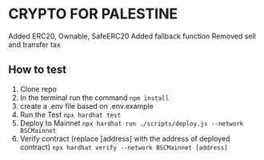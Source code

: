 # CRYPTO FOR PALESTINE 

Added ERC20, Ownable, SafeERC20
Added fallback function
Removed sell and transfer tax

## How to test

1. Clone repo
2. In the terminal run the command ```npm install```
3. create a .env file based on .env.example
4. Run the Test ```npx hardhat test```
5. Deploy to Mainnet ```npx hardhat run ./scripts/deploy.js --network BSCMainnet```
6. Verify contract (replace [address] with the address of deployed contract)  ```npx hardhat verify --network BSCMainnet [address]```
